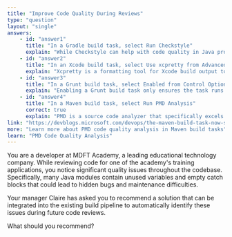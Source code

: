 ```yaml
---
title: "Improve Code Quality During Reviews"
type: "question"
layout: "single"
answers:
    - id: "answer1"
      title: "In a Gradle build task, select Run Checkstyle"
      explain: "While Checkstyle can help with code quality in Java projects using Gradle, it doesn't specifically target issues like unused variables and empty catch blocks as effectively as PMD."
    - id: "answer2"
      title: "In an Xcode build task, select Use xcpretty from Advanced"
      explain: "Xcpretty is a formatting tool for Xcode build output to make it more readable. It doesn't analyze code for quality issues like unused variables or empty catch blocks."
    - id: "answer3"
      title: "In a Grunt build task, select Enabled from Control Options"
      explain: "Enabling a Grunt build task only ensures the task runs. It doesn't provide specific code quality analysis for issues like unused variables and empty catch blocks."
    - id: "answer4"
      title: "In a Maven build task, select Run PMD Analysis"
      correct: true
      explain: "PMD is a source code analyzer that specifically excels at finding common programming flaws like unused variables, empty catch blocks, unnecessary object creation, and other code smells. When enabled in a Maven build task, it can automatically scan Java code during the build process and generate reports highlighting these issues."
link: "https://devblogs.microsoft.com/devops/the-maven-build-task-now-supports-pmd-analysis-out-of-the-box/"
more: "Learn more about PMD code quality analysis in Maven build tasks"
learn: "PMD Code Quality Analysis"
---
```


You are a developer at MDFT Academy, a leading educational technology company. While reviewing code for one of the academy's training applications, you notice significant quality issues throughout the codebase. Specifically, many Java modules contain unused variables and empty catch blocks that could lead to hidden bugs and maintenance difficulties. 

Your manager Claire has asked you to recommend a solution that can be integrated into the existing build pipeline to automatically identify these issues during future code reviews. 

What should you recommend?
